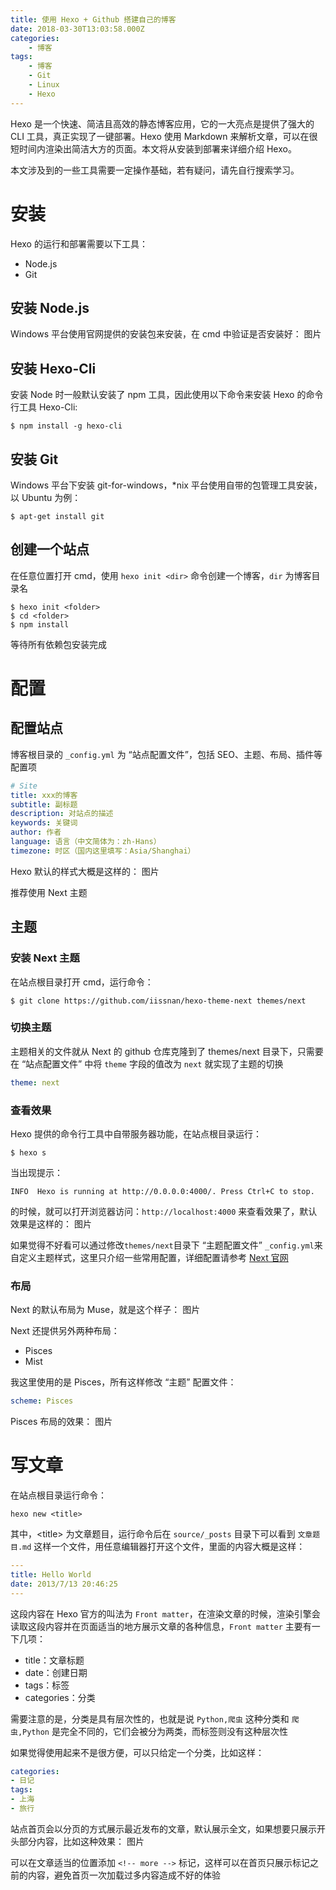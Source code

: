 ```yaml
---
title: 使用 Hexo + Github 搭建自己的博客
date: 2018-03-30T13:03:58.000Z
categories:
    - 博客
tags:
    - 博客
    - Git
    - Linux
    - Hexo
---
```


Hexo 是一个快速、简洁且高效的静态博客应用，它的一大亮点是提供了强大的 CLI 工具，真正实现了一键部署。Hexo 使用 Markdown 来解析文章，可以在很短时间内渲染出简洁大方的页面。本文将从安装到部署来详细介绍 Hexo。
<!-- more -->
本文涉及到的一些工具需要一定操作基础，若有疑问，请先自行搜索学习。


# 安装


Hexo 的运行和部署需要以下工具：
 - Node.js
 - Git

## 安装 Node.js
Windows 平台使用官网提供的安装包来安装，在 cmd 中验证是否安装好：
图片

## 安装 Hexo-Cli
安装 Node 时一般默认安装了 npm 工具，因此使用以下命令来安装 Hexo 的命令行工具 Hexo-Cli:

```shell
$ npm install -g hexo-cli
```

## 安装 Git
Windows 平台下安装 git-for-windows，\*nix 平台使用自带的包管理工具安装，以 Ubuntu 为例：

```shell
$ apt-get install git
```

## 创建一个站点
在任意位置打开 cmd，使用 ``hexo init <dir>`` 命令创建一个博客，``dir`` 为博客目录名

```shell
$ hexo init <folder>
$ cd <folder>
$ npm install
```

等待所有依赖包安装完成



# 配置


## 配置站点
博客根目录的 ``_config.yml`` 为 “站点配置文件”，包括 SEO、主题、布局、插件等配置项

```yml
# Site
title: xxx的博客
subtitle: 副标题
description: 对站点的描述
keywords: 关键词
author: 作者
language: 语言（中文简体为：zh-Hans）
timezone: 时区（国内这里填写：Asia/Shanghai）
```

Hexo 默认的样式大概是这样的：
图片

推荐使用 Next 主题

## 主题

### 安装 Next 主题

在站点根目录打开 cmd，运行命令：
```shell
$ git clone https://github.com/iissnan/hexo-theme-next themes/next
```

### 切换主题

主题相关的文件就从 Next 的 github 仓库克隆到了 themes/next 目录下，只需要在 “站点配置文件” 中将 `theme` 字段的值改为 `next` 就实现了主题的切换
```yml
theme: next
```

### 查看效果

Hexo 提供的命令行工具中自带服务器功能，在站点根目录运行：

```shell
$ hexo s
```

当出现提示：

    INFO  Hexo is running at http://0.0.0.0:4000/. Press Ctrl+C to stop.

的时候，就可以打开浏览器访问：`http://localhost:4000` 来查看效果了，默认效果是这样的：
图片

如果觉得不好看可以通过修改`themes/next`目录下 “主题配置文件” `_config.yml`来自定义主题样式，这里只介绍一些常用配置，详细配置请参考 [Next 官网](http://theme-next.iissnan.com/getting-started.html)

### 布局

Next 的默认布局为 Muse，就是这个样子：
图片

Next 还提供另外两种布局：
- Pisces
- Mist

我这里使用的是 Pisces，所有这样修改 “主题” 配置文件：

```yml
scheme: Pisces
```
Pisces 布局的效果：
图片

# 写文章

在站点根目录运行命令：
```shell
hexo new <title>
```
其中，\<title\> 为文章题目，运行命令后在 `source/_posts` 目录下可以看到 `文章题目.md` 这样一个文件，用任意编辑器打开这个文件，里面的内容大概是这样：

```yml
---
title: Hello World
date: 2013/7/13 20:46:25
---
```
这段内容在 Hexo 官方的叫法为 `Front matter`，在渲染文章的时候，渲染引擎会读取这段内容并在页面适当的地方展示文章的各种信息，`Front matter` 主要有一下几项：

- title：文章标题
- date：创建日期
- tags：标签
- categories：分类

需要注意的是，分类是具有层次性的，也就是说 `Python,爬虫` 这种分类和 `爬虫,Python` 是完全不同的，它们会被分为两类，而标签则没有这种层次性

如果觉得使用起来不是很方便，可以只给定一个分类，比如这样：
```yml
categories:
- 日记
tags:
- 上海
- 旅行
```

站点首页会以分页的方式展示最近发布的文章，默认展示全文，如果想要只展示开头部分内容，比如这种效果：
图片

可以在文章适当的位置添加 `<!-- more -->` 标记，这样可以在首页只展示标记之前的内容，避免首页一次加载过多内容造成不好的体验
